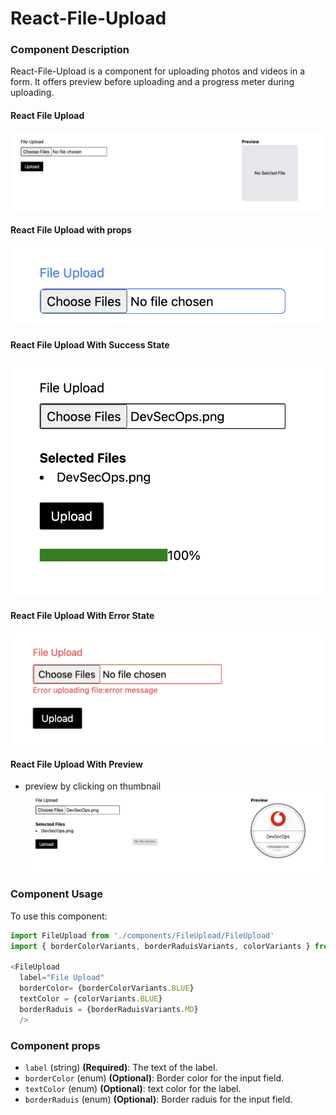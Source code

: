 # React-File-Upload

### Component Description

React-File-Upload is a component for uploading photos and videos in a form. It offers preview before uploading and a progress meter during uploading.

#### React File Upload

![React File Upload](src/assets/file-upload.png)

#### React File Upload with props

![React File Upload](src/assets/props.png)

#### React File Upload With Success State

![React File Upload With Success State](src/assets/success.png)

#### React File Upload With Error State

![React File Upload With Error State](src/assets/error.png)

#### React File Upload With Preview
- preview by clicking on thumbnail
![React File Upload With Preview](src/assets/preview.png)


### Component Usage

To use this component:

```javascript
import FileUpload from './components/FileUpload/FileUpload'
import { borderColorVariants, borderRaduisVariants, colorVariants } from './helpers/enum'

<FileUpload 
  label="File Upload"
  borderColor= {borderColorVariants.BLUE}
  textColor = {colorVariants.BLUE}
  borderRaduis = {borderRaduisVariants.MD}
  />
```

### Component props

- `label` (string) **(Required)**: The text of the label.
- `borderColor` (enum) **(Optional)**: Border color for the input field.
- `textColor` (enum) **(Optional)**: text color for the label.
- `borderRaduis` (enum) **(Optional)**: Border raduis for the input field.
